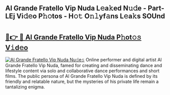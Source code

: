 ## Al Grande Fratello Vip Nuda L𝚎a𝚔ed N𝚞𝚍e - Part-LEj Vi𝚍𝚎o P𝚑𝚘tos - H𝚘𝚝 O𝚗𝚕yf𝚊ns L𝚎a𝚔s SOUnd

# <h2><a href="http://kfcidta.oniu.top/?m=Al+Grande+Fratello+Vip+Nuda">🔗👉 🔴 Al Grande Fratello Vip Nuda P𝚑ot𝚘𝚜 V𝚒d𝚎o</a></h2>

[![Al Grande Fratello Vip Nuda Nu𝚍e𝚜](https://i.imgur.com/0qMVB7G.gif)](http://kfcidta.oniu.top/?m=Al+Grande+Fratello+Vip+Nuda)
Online performer and digital artist Al Grande Fratello Vip Nuda, famed for creating and disseminating dance and lifestyle content via solo and collaborative dance performances and short films. The public persona of Al Grande Fratello Vip Nuda is defined by its friendly and relatable nature, but the mysteries of his private life remain a tantalizing enigma.  
